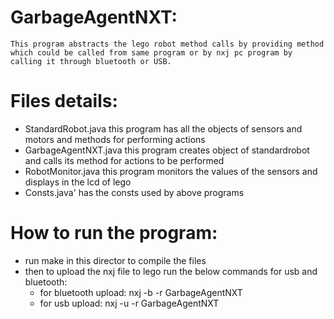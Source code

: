 # GarbageAgentNXT:

	This program abstracts the lego robot method calls by providing method which could be called from same program or by nxj pc program by calling it through bluetooth or USB.

# Files details:

* StandardRobot.java
	this program has all the objects of sensors and motors and methods for performing actions
* GarbageAgentNXT.java
	this program creates object of standardrobot and calls its method for actions to be performed
* RobotMonitor.java
	this program monitors the values of the sensors and displays in the lcd of lego
* Consts.java'
	has the consts used by above programs

# How to run the program:

* run make in this director to compile the files
* then to upload the nxj file to lego run the below commands for usb and bluetooth:
	- for bluetooth upload:
		nxj -b -r GarbageAgentNXT
	- for usb upload:
		nxj -u -r GarbageAgentNXT


